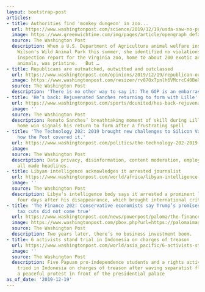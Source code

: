 ```yaml
---
layout: bootstrap-post
articles:
- title: Authorities find 'monkey dungeon' in zoo...
  url: https://www.washingtonpost.com/science/2019/12/19/usda-saw-no-problems-this-zoo-local-authorities-found-monkey-dungeon/
  image: https://www.greenwichtime.com/img/pages/article/opengraph_default.jpg
  source: The Washington Post
  description: When a U.S. Department of Agriculture animal welfare inspector visited
    Wilson's Wild Animal Park this summer, she identified no violations. The federal
    inspection report for the Virginia zoo, home to about 200 exotic and barnyard
    animals, was pristine.   But …
- title: Republicans are outmatched, outwitted and outclassed
  url: https://www.washingtonpost.com/opinions/2019/12/19/republican-outmatched-outwitted-outclassed/
  image: https://www.washingtonpost.com/resizer/rv87OxTpnlh6VMcrcC40BeX2LG8=/1440x0/smart/arc-anglerfish-washpost-prod-washpost.s3.amazonaws.com/public/I4RTVYQ5FYI6VF32CWTHCDWW3I.jpg
  source: The Washington Post
  description: 'There is no other way to say it: The GOP is an embarrassment.'
- title: 'He’s back: Rejuvenated Sanches returning to form with Lille'
  url: https://www.washingtonpost.com/sports/dcunited/hes-back-rejuvenated-sanches-returning-to-form-with-lille/2019/12/19/df432004-2269-11ea-b034-de7dc2b5199b_story.html
  image: ''
  source: The Washington Post
  description: Renato Sanches’ breathtaking moment of skill during Lille’s recent
    home win signals his return to form after a frustrating spell
- title: 'The Technology 202: 2019 brought new challenges to Silicon Valley. Here’s
    how the Post covered it.'
  url: https://www.washingtonpost.com/politics/the-technology-202-2019-brought-new-challenges-to-silicon-valley-heres-how-the-post-covered-it/2019/12/19/0aaf9a9e-659e-4ede-84a6-bf5e8050527b_story.html
  image: 
  source: The Washington Post
  description: Data privacy, disinformation, content moderation, employee protests
    all made headlines.
- title: Libyan intelligence acknowledges it arrested journalist
  url: https://www.washingtonpost.com/world/africa/libyan-intelligence-acknowledges-it-arrested-journalist/2019/12/19/cc66db6a-2264-11ea-b034-de7dc2b5199b_story.html
  image: ''
  source: The Washington Post
  description: Libya's intelligence body says it arrested a prominent local journalist,
    four days after his disappearance, which brought international criticism
- title: 'The Finance 202: Conservative economists say Trump’s promises about his
    tax cuts did not come true'
  url: https://www.washingtonpost.com/news/powerpost/paloma/the-finance-202/2019/12/19/the-finance-202-conservative-economists-say-trump-s-promises-for-tax-cuts-did-not-come-true/5dfaa527602ff125ce5b6e26/
  image: https://www.washingtonpost.com/pbox.php?url=https://palomaimages.washingtonpost.com/pr2/a1a271bf396df618ebd8ab57c203d16d-680-453-70-8-EHQJWWRAFYI6VBXTHNIBTVCR3M.jpg&w=1484&op=resize&opt=1&filter=antialias&t=20170517
  source: The Washington Post
  description: Two years later, there’s no business investment boom.
- title: 6 activists stand trial in Indonesia on charges of treason
  url: https://www.washingtonpost.com/world/asia_pacific/6-activists-stand-trial-in-indonesia-on-charges-of-treason/2019/12/19/07c93722-2263-11ea-b034-de7dc2b5199b_story.html
  image: ''
  source: The Washington Post
  description: Five Papuan pro-independence students and a rights activist are being
    tried in Indonesia on charges of treason after waving separatist flags during
    a peaceful protest in front of the presidential palace
as_of_date: '2019-12-19'
---
```


